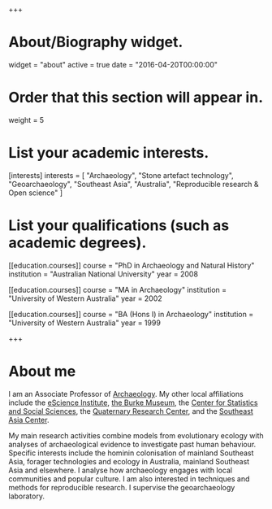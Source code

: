 +++
# About/Biography widget.
widget = "about"
active = true
date = "2016-04-20T00:00:00"

# Order that this section will appear in.
weight = 5

# List your academic interests.
[interests]
  interests = [
    "Archaeology",
    "Stone artefact technology",
    "Geoarchaeology",
    "Southeast Asia",
    "Australia",
    "Reproducible research & Open science"
  ]

# List your qualifications (such as academic degrees).
[[education.courses]]
  course = "PhD in Archaeology and Natural History"
  institution = "Australian National University"
  year = 2008

[[education.courses]]
  course = "MA in Archaeology"
  institution = "University of Western Australia"
  year = 2002

[[education.courses]]
  course = "BA (Hons I) in Archaeology"
  institution = "University of Western Australia"
  year = 1999
 
+++

# About me

I am an Associate Professor of <a href="http://depts.washington.edu/anthweb/archaeology">Archaeology</a>. My other local affiliations include the <a href="http://escience.washington.edu/">eScience Institute</a>, <a href="http://www.washington.edu/burkemuseum/">the Burke Museum</a>, the <a href="http://www.csss.washington.edu/">Center for Statistics and Social Sciences</a>, the <a href="http://depts.washington.edu/qrc/">Quaternary Research Center</a>, and the <a href="https://jsis.washington.edu/seac/">Southeast Asia Center</a>.  
<p>
My main research activities combine models from evolutionary ecology with analyses of archaeological evidence to investigate past human behaviour. Specific interests include the hominin colonisation of mainland Southeast Asia, forager technologies and ecology in Australia, mainland Southeast Asia and elsewhere. I analyse how archaeology engages with local communities and popular culture. I am also interested in techniques and methods for reproducible research. I supervise the geoarchaeology laboratory.</p>
